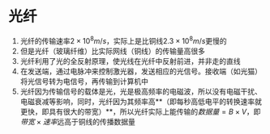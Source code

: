 # 光纤

1. 光纤的传输速率$2\times10^8 m/s$，实际上是比铜线$2.3 \times 10^8 m/s$更慢的
2. 但是光纤（玻璃纤维）比实际网线（铜线）的传输量高很多
3. 光纤利用了光的全反射原理，使光线在光纤中反射前进，并非走的直线
4. 在发送端，通过电脉冲来控制激光器，发送相应的光信号。接收端（如光猫）将光信号转为电信号，再传输到计算机中
5. 光纤因为传输信号的载体是光，光是极高频率的电磁波，所以没有电磁干扰、电磁衰减等影响，同时，光纤因为其频率高**（即每秒高低电平的转换速率就更快，即具有很大的带宽）**，所以光纤实际上能传输的$数据量 = B \times V$，即$带宽 \times 速率$远高于铜线的传播数据量

